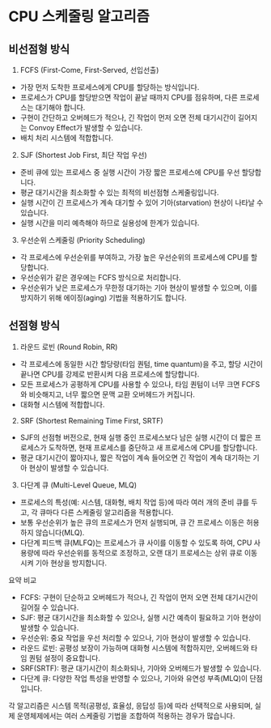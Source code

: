 # CPU 스케줄링 알고리즘

## 비선점형 방식
1. FCFS (First-Come, First-Served, 선입선출)
- 가장 먼저 도착한 프로세스에게 CPU를 할당하는 방식입니다.
- 프로세스가 CPU를 할당받으면 작업이 끝날 때까지 CPU를 점유하며, 다른 프로세스는 대기해야 합니다.
- 구현이 간단하고 오버헤드가 적으나, 긴 작업이 먼저 오면 전체 대기시간이 길어지는 Convoy Effect가 발생할 수 있습니다.
- 배치 처리 시스템에 적합합니다.

2. SJF (Shortest Job First, 최단 작업 우선)
- 준비 큐에 있는 프로세스 중 실행 시간이 가장 짧은 프로세스에 CPU를 우선 할당합니다.
- 평균 대기시간을 최소화할 수 있는 최적의 비선점형 스케줄링입니다.
- 실행 시간이 긴 프로세스가 계속 대기할 수 있어 기아(starvation) 현상이 나타날 수 있습니다.
- 실행 시간을 미리 예측해야 하므로 실용성에 한계가 있습니다.

3. 우선순위 스케줄링 (Priority Scheduling)
- 각 프로세스에 우선순위를 부여하고, 가장 높은 우선순위의 프로세스에 CPU를 할당합니다.
- 우선순위가 같은 경우에는 FCFS 방식으로 처리합니다.
- 우선순위가 낮은 프로세스가 무한정 대기하는 기아 현상이 발생할 수 있으며, 이를 방지하기 위해 에이징(aging) 기법을 적용하기도 합니다.


## 선점형 방식
1. 라운드 로빈 (Round Robin, RR)
- 각 프로세스에 동일한 시간 할당량(타임 퀀텀, time quantum)을 주고, 할당 시간이 끝나면 CPU를 강제로 반환시켜 다음 프로세스에 할당합니다.
- 모든 프로세스가 공평하게 CPU를 사용할 수 있으나, 타임 퀀텀이 너무 크면 FCFS와 비슷해지고, 너무 짧으면 문맥 교환 오버헤드가 커집니다.
- 대화형 시스템에 적합합니다.

2. SRF (Shortest Remaining Time First, SRTF)
- SJF의 선점형 버전으로, 현재 실행 중인 프로세스보다 남은 실행 시간이 더 짧은 프로세스가 도착하면, 현재 프로세스를 중단하고 새 프로세스에 CPU를 할당합니다.
- 평균 대기시간이 짧아지나, 짧은 작업이 계속 들어오면 긴 작업이 계속 대기하는 기아 현상이 발생할 수 있습니다.

3. 다단계 큐 (Multi-Level Queue, MLQ)
- 프로세스의 특성(예: 시스템, 대화형, 배치 작업 등)에 따라 여러 개의 준비 큐를 두고, 각 큐마다 다른 스케줄링 알고리즘을 적용합니다.
- 보통 우선순위가 높은 큐의 프로세스가 먼저 실행되며, 큐 간 프로세스 이동은 허용하지 않습니다(MLQ).
- 다단계 피드백 큐(MLFQ)는 프로세스가 큐 사이를 이동할 수 있도록 하여, CPU 사용량에 따라 우선순위를 동적으로 조정하고, 오랜 대기 프로세스는 상위 큐로 이동시켜 기아 현상을 방지합니다.

요약 비교

- FCFS: 구현이 단순하고 오버헤드가 적으나, 긴 작업이 먼저 오면 전체 대기시간이 길어질 수 있습니다.
- SJF: 평균 대기시간을 최소화할 수 있으나, 실행 시간 예측이 필요하고 기아 현상이 발생할 수 있습니다.
- 우선순위: 중요 작업을 우선 처리할 수 있으나, 기아 현상이 발생할 수 있습니다.
- 라운드 로빈: 공평성 보장이 가능하며 대화형 시스템에 적합하지만, 오버헤드와 타임 퀀텀 설정이 중요합니다.
- SRF(SRTF): 평균 대기시간이 최소화되나, 기아와 오버헤드가 발생할 수 있습니다.
- 다단계 큐: 다양한 작업 특성을 반영할 수 있으나, 기아와 유연성 부족(MLQ)이 단점입니다.

각 알고리즘은 시스템 목적(공평성, 효율성, 응답성 등)에 따라 선택적으로 사용되며, 실제 운영체제에서는 여러 스케줄링 기법을 조합하여 적용하는 경우가 많습니다.
